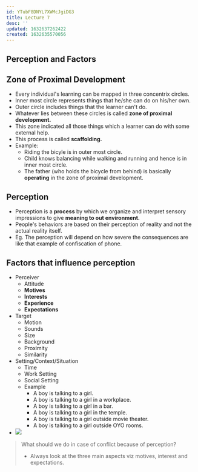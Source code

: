 ```yaml
---
id: YTubF8DNYL7XWMcJgiDG3
title: Lecture 7
desc: ''
updated: 1632637262422
created: 1632635570056
---
```


## Perception and Factors

## Zone of Proximal Development

- Every individual's learning can be mapped in three concentrix circles.
- Inner most circle represents things that he/she can do on his/her own.
- Outer circle includes things that the learner can't do.
- Whatever lies between these circles is called **zone of proximal development.**
- This zone indicated all those things which a learner can do with some external help.
- This process is called **scaffolding.**
- Example:
  - Riding the bicyle is in outer most circle.
  - Child knows balancing while walking and running and hence is in inner most circle.
  - The father (who holds the bicycle from behind) is basically **operating** in the zone of proximal development.

## Perception

- Perception is a **process** by which we organize and interpret sensory impressions to give **meaning to out environment.**
- People's behaviors are based on their perception of reality and not the actual reality itself.
- Eg. The perception will depend on how severe the consequences are like that example of confiscation of phone.

## Factors that influence perception

- Perceiver
  - Attitude
  - **Motives**
  - **Interests**
  - **Experience**
  - **Expectations**
- Target
  - Motion
  - Sounds
  - Size
  - Background
  - Proximity
  - Similarity
- Setting/Context/Situation
  - Time
  - Work Setting
  - Social Setting
  - Example
    - A boy is talking to a girl.
    - A boy is talking to a girl in a workplace.
    - A boy is talking to a girl in a bar.
    - A boy is talking to a girl in the temple.
    - A boy is talking to a girl outside movie theater.
    - A boy is talking to a girl outside OYO rooms.
- ![](/assets/images/2021-09-26-11-50-53.png)

> What should we do in case of conflict because of perception?
>
> - Always look at the three main aspects viz motives, interest and expectations.

